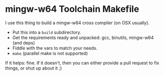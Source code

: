 mingw-w64 Toolchain Makefile
===

I use this thing to build a mingw-w64 cross compiler (on OSX usually).

* Put this into a `build` subdirectory.
* Get the requirements ready and unpacked: gcc, binutils, mingw-w64 (and deps)
* Fiddle with the vars to match your needs.
* `make` (parallel make is not supported)

If it helps: fine. If it doesn't, then you can either provide a pull request to
fix things, or shut up about it ;)
